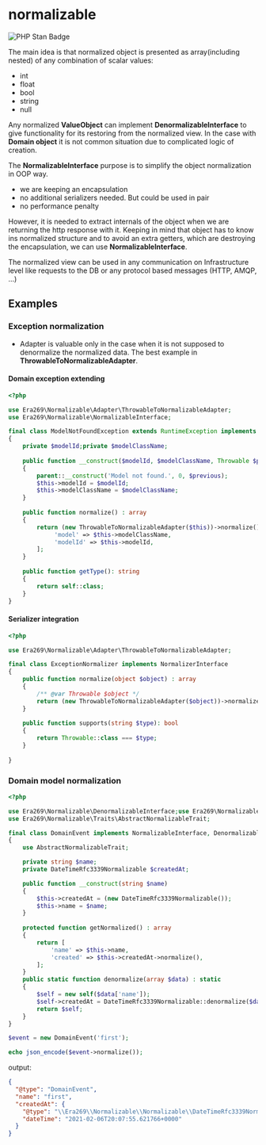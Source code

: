 # normalizable

![PHP Stan Badge](https://img.shields.io/badge/PHPStan-level%208-brightgreen.svg?style=flat">)

The main idea is that normalized object is presented as array(including nested) of any combination of scalar values:

* int
* float
* bool
* string
* null

Any normalized **ValueObject** can implement **DenormalizableInterface** to give functionality for its restoring from
the normalized view. In the case with **Domain object** it is not common situation due to complicated logic of creation.

The **NormalizableInterface** purpose is to simplify the object normalization in OOP way.

* we are keeping an encapsulation
* no additional serializers needed. But could be used in pair
* no performance penalty

However, it is needed to extract internals of the object when we are returning the http response with it. Keeping in
mind that object has to know ins normalized structure and to avoid an extra getters, which are destroying the
encapsulation, we can use **NormalizableInterface**.

The normalized view can be used in any communication on Infrastructure level like requests to the DB or any protocol
based messages (HTTP, AMQP, ...)

## Examples

### Exception normalization

* Adapter is valuable only in the case when it is not supposed to denormalize the normalized data. The best example
  in **ThrowableToNormalizableAdapter**.

#### Domain exception extending

```php
<?php

use Era269\Normalizable\Adapter\ThrowableToNormalizableAdapter;
use Era269\Normalizable\NormalizableInterface;

final class ModelNotFoundException extends RuntimeException implements NormalizableInterface
{
    private $modelId;private $modelClassName;
    
    public function __construct($modelId, $modelClassName, Throwable $previous)
    {
        parent::__construct('Model not found.', 0, $previous);
        $this->modelId = $modelId;
        $this->modelClassName = $modelClassName;
    }
    
    public function normalize() : array
    {
        return (new ThrowableToNormalizableAdapter($this))->normalize() + [
             'model' => $this->modelClassName,
             'modelId' => $this->modelId,
        ];
    }
    
    public function getType(): string
    {
        return self::class;
    }
}

```

#### Serializer integration

```php
<?php

use Era269\Normalizable\Adapter\ThrowableToNormalizableAdapter;

final class ExceptionNormalizer implements NormalizerInterface
{    
    public function normalize(object $object) : array
    {
        /** @var Throwable $object */
        return (new ThrowableToNormalizableAdapter($object))->normalize();
    }
    
    public function supports(string $type): bool
    {
        return Throwable::class === $type;
    }
    
}

```

### Domain model normalization

```php
<?php

use Era269\Normalizable\DenormalizableInterface;use Era269\Normalizable\Normalizable\DateTimeRfc3339Normalizable;use Era269\Normalizable\NormalizableInterface;
use Era269\Normalizable\Traits\AbstractNormalizableTrait;

final class DomainEvent implements NormalizableInterface, DenormalizableInterface
{
    use AbstractNormalizableTrait;

    private string $name;
    private DateTimeRfc3339Normalizable $createdAt;

    public function __construct(string $name)
    {
        $this->createdAt = (new DateTimeRfc3339Normalizable());
        $this->name = $name;
    }
    
    protected function getNormalized() : array
    {
        return [
            'name' => $this->name,
            'created' => $this->createdAt->normalize(),
        ];
    }
    public static function denormalize(array $data) : static
    {
        $self = new self($data['name']);
        $self->createdAt = DateTimeRfc3339Normalizable::denormalize($data);
        return $self;
    }
}

$event = new DomainEvent('first');

echo json_encode($event->normalize());

```

output:

```json
{
  "@type": "DomainEvent",
  "name": "first",
  "createdAt": {
    "@type": "\\Era269\\Normalizable\\Normalizable\\DateTimeRfc3339Normalizable",
    "dateTime": "2021-02-06T20:07:55.621766+0000"
  }
}
```
